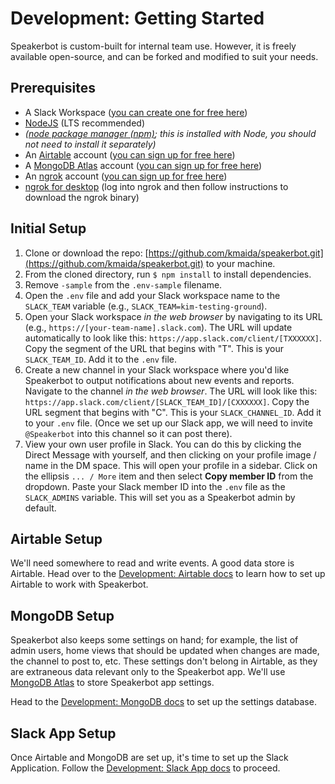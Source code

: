 # Development: Getting Started

Speakerbot is custom-built for internal team use. However, it is freely available open-source, and can be forked and modified to suit your needs.

## Prerequisites

* A Slack Workspace ([you can create one for free here](https://slack.com/get-started#/create))
* [NodeJS](https://nodejs.org/en/) (LTS recommended)
* _([node package manager (npm)](https://www.npmjs.com/get-npm); this is installed with Node, you should not need to install it separately)_
* An [Airtable](https://airtable.com) account ([you can sign up for free here](https://airtable.com/signup))
* A [MongoDB Atlas](https://mongodb.com) account ([you can sign up for free here](https://www.mongodb.com/try))
* An [ngrok](https://ngrok.com) account ([you can sign up for free here](https://dashboard.ngrok.com/signup))
* [ngrok for desktop](https://dashboard.ngrok.com/get-started/setup) (log into ngrok and then follow instructions to download the ngrok binary)

## Initial Setup

1. Clone or download the repo: [https://github.com/kmaida/speakerbot.git](https://github.com/kmaida/speakerbot.git) to your machine.
2. From the cloned directory, run `$ npm install` to install dependencies.
3. Remove `-sample` from the `.env-sample` filename. 
4. Open the `.env` file and add your Slack workspace name to the `SLACK_TEAM` variable (e.g., `SLACK_TEAM=kim-testing-ground`).
5. Open your Slack workspace _in the web browser_ by navigating to its URL (e.g., `https://[your-team-name].slack.com`). The URL will update automatically to look like this: `https://app.slack.com/client/[TXXXXXX]`. Copy the segment of the URL that begins with "T". This is your `SLACK_TEAM_ID`. Add it to the `.env` file.
6. Create a new channel in your Slack workspace where you'd like Speakerbot to output notifications about new events and reports. Navigate to the channel _in the web browser_. The URL will look like this: `https://app.slack.com/client/[SLACK_TEAM_ID]/[CXXXXXX]`. Copy the URL segment that begins with "C". This is your `SLACK_CHANNEL_ID`. Add it to your `.env` file. (Once we set up our Slack app, we will need to invite `@Speakerbot` into this channel so it can post there).
7. View your own user profile in Slack. You can do this by clicking the Direct Message with yourself, and then clicking on your profile image / name in the DM space. This will open your profile in a sidebar. Click on the ellipsis `... / More` item and then select **Copy member ID** from the dropdown. Paste your Slack member ID into the `.env` file as the `SLACK_ADMINS` variable. This will set you as a Speakerbot admin by default.

## Airtable Setup

We'll need somewhere to read and write events. A good data store is Airtable. Head over to the [Development: Airtable docs](development-airtable.md) to learn how to set up Airtable to work with Speakerbot.

## MongoDB Setup

Speakerbot also keeps some settings on hand; for example, the list of admin users, home views that should be updated when changes are made, the channel to post to, etc. These settings don't belong in Airtable, as they are extraneous data relevant only to the Speakerbot app. We'll use [MongoDB Atlas](https://mongodb.com) to store Speakerbot app settings.

Head to the [Development: MongoDB docs](development-mongodb.md) to set up the settings database.

## Slack App Setup

Once Airtable and MongoDB are set up, it's time to set up the Slack Application. Follow the [Development: Slack App docs](development-slack-app.md) to proceed.